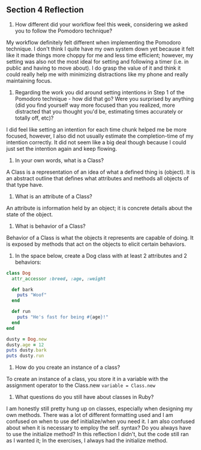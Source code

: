 ## Section 4 Reflection

1. How different did your workflow feel this week, considering we asked you to follow the Pomodoro technique?

My workflow definitely felt different when implementing the Pomodoro technique. I don't think I quite have my own system down yet because it felt like it made things more choppy for me and less time efficient; however, my setting was also not the most ideal for setting and following a timer (i.e. in public and having to move about). I do grasp the value of it and think it could really help me with minimizing distractions like my phone and really maintaining focus.

1. Regarding the work you did around setting intentions in Step 1 of the Pomodoro technique - how did that go? Were you surprised by anything (did you find yourself way more focused than you realized, more distracted that you thought you'd be, estimating times accurately or totally off, etc)?

I did feel like setting an intention for each time chunk helped me be more focused, however, I also did not usually estimate the completion-time of my intention correctly. It did not seem like a big deal though because I could just set the intention again and keep flowing.

1. In your own words, what is a Class?

A Class is a representation of an idea of what a defined thing is (object). It is an abstract outline that defines what attributes and methods all objects of that type have.

1. What is an attribute of a Class?

An attribute is information held by an object; it is concrete details about the state of the object.

1. What is behavior of a Class?

Behavior of a Class is what the objects it represents are capable of doing. It is exposed by methods that act on the objects to elicit certain behaviors.

1. In the space below, create a Dog class with at least 2 attributes and 2 behaviors:

```rb
class Dog
  attr_accessor :breed, :age, :weight

  def bark
    puts "Woof"
  end

  def run
    puts "He's fast for being #{age}!"
  end
end

dusty = Dog.new
dusty.age = 12
puts dusty.bark
puts dusty.run
```

1. How do you create an instance of a class?

To create an instance of a class, you store it in a variable with the assignment operator to the Class.new
`variable = Class.new`

1. What questions do you still have about classes in Ruby?

I am honestly still pretty hung up on classes, especially when designing my own methods. There was a lot of different formatting used and I am confused on when to use def initialize/when you need it. I am also confused about when it is necessary to employ the self. syntax? Do you always have to use the initialize method? In this reflection I didn't, but the code still ran as I wanted it; In the exercises, I always had the initialize method.
